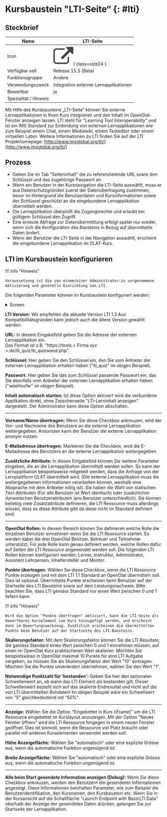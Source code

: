 # Kursbaustein "LTI-Seite“ {: #lti}


## Steckbrief

Name | LTI-Seite
---------|----------
Icon | ![LTI-Seite Icon](assets/basiclti.png){ class=size24  }
Verfügbar seit | Release 15.5 (Beta)
Funktionsgruppe | Andere
Verwendungszweck | Integration externer Lernapplikationen
Bewertbar | ja
Spezialität / Hinweis |



Mit Hilfe des Kursbausteins „LTI-Seite“ können Sie externe Lernapplikationen in Ihren Kurs integrieren und den Inhalt im OpenOlat-Fenster anzeigen lassen. LTI steht für "Learning Tool Interoperability" und ist ein IMS Standard zur Einbindung von externen Lernapplikationen wie zum Beispiel einem Chat, einem Mediawiki, einem Testeditor oder einem virtuellen Labor. Weitere Informationen zu LTI finden Sie auf der LTI Projekthomepage: [http://www.imsglobal.org/lti/](http://www.imsglobal.org/lti/)

## Prozess

* Geben Sie im Tab "Seiteninhalt" die zu referenzierende URL sowie den Schlüssel und das zugehörige Passwort an. 
* Wenn ein Benutzer in der Kursnavigation die LTI-Seite auswählt, muss er aus Datenschutzgründen zuerst der Datenübertragung zustimmen, bevor im Hintergrund die Benutzerdaten und Kursinformationen sowie der Schlüssel geschützt an die eingebundene Lernapplikation übermittelt werden. 
* Die Lernapplikation überprüft die Zugangsrechte und erlaubt bei gültigem Schlüssel den Zugriff. 
* Eine erneute Abfrage zur Datenübermittlung erfolgt später nur wieder, wenn sich die Konfiguration des Bausteins in Bezug auf übermittelte Daten ändert.
* Wenn der Benutzer die LTI-Seite in der Navigation auswählt, erscheint die eingebundene Lernapplikation im OLAT-Kurs.

  
## LTI im Kursbaustein konfigurieren

!!! info "Hinweis"

    Voraussetzung ist die von einem/einer Administrator:in vorgenommene Aktivierung und generelle Einrichtung von LTI.

Die folgenden Parameter können im Kursbaustein konfiguriert werden:

<details>
    <summary>Screen</summary>
	<img src="../assets/course_element_lti_page_content_v1_de.png" />
</details>

**LTI Version:** Wir empfehlen die aktuelle Version LTI 1.3 Aus Kompatibilitätsgründen kann jedoch auch die ältere Version gewählt werden. 

**URL:** In diesem Eingabefeld geben Sie die Adresse der externen Lernapplikation ein.<br> Das Format ist z.B. "https://tools.< Firma xyz >.de/lti_quiz/lti_quizwand.php".

**Schlüssel:** Hier geben Sie den Schlüssel ein, den Sie vom Anbieter der externen Lernapplikation erhalten haben ("lti_quiz" im obigen Beispiel).

**Passwort:** Hier geben Sie das zum Schlüssel passende Passwort ein, das Sie ebenfalls vom Anbieter der externen Lernapplikation erhalten haben ("weeHoo1w" im obigen Beispiel).

**Inhalt automatisch starten:** Ist diese Option aktiviert wird die verbundene Applikation direkt, ohne Zwischenseite "LTI-Lerninhalt anzeigen" dargestellt. Der Administrator kann diese Option abschalten.

* * *

**Vorname/Name übertragen:** Wenn Sie diese Checkbox ankreuzen, wird der Vor- und Nachname des Benutzers an die externe Lernapplikation weitergegeben. Ansonsten kann der Benutzer die externe Lernapplikation anonym nutzen.

**E-Mailadresse übertragen:** Markieren Sie die Checkbox, wird die E-Mailadresse des Benutzers an die externe Lernapplikation weitergegeben.

**Zusätzliche Attribute:** In dieses Eingabefeld können Sie weitere Parameter eingeben, die an die Lernapplikation übermittelt werden sollen. So kann der Lernapplikation beispielsweise mitgeteilt werden, dass die Anfrage von der Lernplattform OLAT übermittelt wird. (Die externe Lernapplikation muss die weitergegebenen Informationen verarbeiten können, weshalb eine Absprache mit dem Anbieter nötig ist). Sie haben die Wahl von statischen Text-Attributen (Für alle Benutzer ist Wert identisch) oder zusätzlichen dynamischen Benutzerattributen (pro Benutzer unterschiedlich). Sie können beliebig viele Zusatzattribute definieren, die LTI Ressource muss allerdings wissen, dass es diese Attribute gibt da diese nicht im Standard definiert sind.

* * *

**OpenOlat Rollen:** In diesem Bereich können Sie definieren welche Rolle die einzelnen Benutzer einnehmen wenn Sie die LTI Ressource starten. Es werden dabei die drei OpenOlat Besitzer, Betreuer und Teilnehmer unterstützt. Für jede Rolle kann genau definiert werden, welche Rollen dafür auf Seiten der LTI Ressource angewendet werden soll. Die folgenden LTI Rollen können konfiguriert werden: Lerner, Instruktur, Administrator, Assistent Lehrperson, Inhaltersteller und Mentor. 

**Punkte übertragen:** Wählen Sie diese Checkbox, wenn die LTI Ressource Punkte erzeugen und mit dem LTI 1.1 Standard an OpenOlat übermitteln soll. Dies ist optional. Übermittelte Punkte erscheinen beim Benutzer auf der Startseite des LTI Bausteins sowie auf dem Leistungsnachweis. Bitte beachten Sie, dass LTI gemäss Standard nur einen Wert zwischen 0 und 1 liefern kann.


!!! info "Hinweis"

    Wird die Option "Punkte übertragen" aktiviert, kann die LTI-Seite als bewertbares Kurselement zum Kurs hinzugefügt werden, und erscheint dann im Bewertungswerkzeug. Zusätzlich erscheinen die übermittelten Punkte beim Benutzer auf der Startseite des LTI-Bausteins.


**Skalierungsfaktor:** Mit dem Skalierungsfaktor können Sie die LTI Resultate, die gemäss Standard einen Wert zwischen 0 und 1 einnehmen müssen, auf einen im OpenOlat Kurs praktischeren Wert skalieren. Möchten Sie beispielsweise in OpenOlat maximal 10 Punkte für eine LTI Aufgabe vergeben, so müssen Sie als Skalierungsfaktor den Wert "10" eintragen. Möchten Sie die Punkte unverändert übernehmen, wählen Sie den Wert "1".

**Notwendige Punktzahl für 'bestanden':** Geben Sie hier den optionalen Schwellenwert an, ab wann das LTI Element als bestanden gilt. Dieser Schwellenwert bezieht sich auf das skalierte Endresultat und nicht auf die von LTI übermittelten Rohdaten! Im obigen Beispiel wäre ein Schwellwert von "5" gleichbedeutend mit "50%".

* * *

**Anzeige:** Wählen Sie die Option "Eingebettet in Kurs (iFrame)" um die LTI Ressource eingebettet im Kurslayout anzuzeigen. Mit der Option "Neues Fenster öffnen" wird die LTI Ressource hingegen in einem neuen Fenster geöffnet. Dies ist sinnvoll, wenn die Ressource viel Platz braucht oder parallel mit anderen Kurselementen verwendet werden soll.

**Höhe Anzeigefläche:** Wählen Sie "automatisch" oder eine explizite Grösse aus, wenn die automatische Funktion ungenügend ist.

**Breite Anzeigefläche:** Wählen Sie "automatisch" oder eine explizite Grösse aus, wenn die automatische Funktion ungenügend ist.

* * *

**Alle beim Start gesendete Information anzeigen (Debug):** Wenn Sie diese Checkbox ankreuzen, werden den Benutzern die gesendeten Informationen angezeigt. Diese Informationen beinhalten Parameter, wie zum Beispiel die Benutzeridentifikation, den Kursnamen, den Kursbaustein etc. Wenn Sie in der Kursansicht auf die Schaltfläche "Launch Endpoint with BasicLTI Data" oberhalb der Anzeige der gesendeten Daten drücken, gelangen Sie zur Startseite der Lernapplikation.

